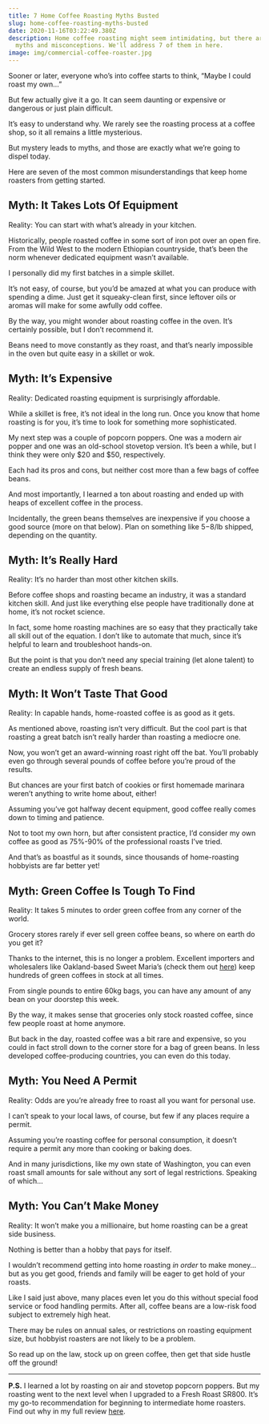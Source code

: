```yaml
---
title: 7 Home Coffee Roasting Myths Busted
slug: home-coffee-roasting-myths-busted
date: 2020-11-16T03:22:49.380Z
description: Home coffee roasting might seem intimidating, but there are lots of
  myths and misconceptions. We'll address 7 of them in here.
image: img/commercial-coffee-roaster.jpg
---
```

Sooner or later, everyone who’s into coffee starts to think, “Maybe I could roast my own…”

But few actually give it a go. It can seem daunting or expensive or dangerous or just plain difficult.

It’s easy to understand why. We rarely see the roasting process at a coffee shop, so it all remains a little mysterious.

But mystery leads to myths, and those are exactly what we’re going to dispel today.

Here are seven of the most common misunderstandings that keep home roasters from getting started.

## Myth: It Takes Lots Of Equipment

Reality: You can start with what’s already in your kitchen. 

Historically, people roasted coffee in some sort of iron pot over an open fire. From the Wild West to the modern Ethiopian countryside, that’s been the norm whenever dedicated equipment wasn’t available.

I personally did my first batches in a simple skillet.

It’s not easy, of course, but you’d be amazed at what you can produce with spending a dime. Just get it squeaky-clean first, since leftover oils or aromas will make for some awfully odd coffee.

By the way, you might wonder about roasting coffee in the oven. It’s certainly possible, but I don’t recommend it. 

Beans need to move constantly as they roast, and that’s nearly impossible in the oven but quite easy in a skillet or wok.

## Myth: It’s Expensive

Reality: Dedicated roasting equipment is surprisingly affordable.

While a skillet is free, it’s not ideal in the long run. Once you know that home roasting is for you, it’s time to look for something more sophisticated.

My next step was a couple of popcorn poppers. One was a modern air popper and one was an old-school stovetop version. It’s been a while, but I think they were only $20 and $50, respectively.

Each had its pros and cons, but neither cost more than a few bags of coffee beans.

And most importantly, I learned a ton about roasting and ended up with heaps of excellent coffee in the process.

Incidentally, the green beans themselves are inexpensive if you choose a good source (more on that below). Plan on something like $5-$8/lb shipped, depending on the quantity. 

## Myth: It’s Really Hard

Reality: It’s no harder than most other kitchen skills.

Before coffee shops and roasting became an industry, it was a standard kitchen skill. And just like everything else people have traditionally done at home, it’s not rocket science.

In fact, some home roasting machines are so easy that they practically take all skill out of the equation. I don’t like to automate that much, since it’s helpful to learn and troubleshoot hands-on.

But the point is that you don’t need any special training (let alone talent) to create an endless supply of fresh beans.

## Myth: It Won’t Taste That Good

Reality: In capable hands, home-roasted coffee is as good as it gets.

As mentioned above, roasting isn’t very difficult. But the cool part is that roasting a great batch isn’t really harder than roasting a mediocre one.

Now, you won’t get an award-winning roast right off the bat. You’ll probably even go through several pounds of coffee before you’re proud of the results.

But chances are your first batch of cookies or first homemade marinara weren’t anything to write home about, either!

Assuming you’ve got halfway decent equipment, good coffee really comes down to timing and patience.

Not to toot my own horn, but after consistent practice, I’d consider my own coffee as good as 75%-90% of the professional roasts I’ve tried. 

And that’s as boastful as it sounds, since thousands of home-roasting hobbyists are far better yet!

## Myth: Green Coffee Is Tough To Find

Reality: It takes 5 minutes to order green coffee from any corner of the world.

Grocery stores rarely if ever sell green coffee beans, so where on earth do you get it?

Thanks to the internet, this is no longer a problem. Excellent importers and wholesalers like Oakland-based Sweet Maria’s (check them out [here](https://www.sweetmarias.com/green-coffee.html)) keep hundreds of green coffees in stock at all times.

From single pounds to entire 60kg bags, you can have any amount of any bean on your doorstep this week. 

By the way, it makes sense that groceries only stock roasted coffee, since few people roast at home anymore. 

But back in the day, roasted coffee was a bit rare and expensive, so you could in fact stroll down to the corner store for a bag of green beans. In less developed coffee-producing countries, you can even do this today.

## Myth: You Need A Permit

Reality: Odds are you’re already free to roast all you want for personal use.

I can’t speak to your local laws, of course, but few if any places require a permit.

Assuming you’re roasting coffee for personal consumption, it doesn’t require a permit any more than cooking or baking does.

And in many jurisdictions, like my own state of Washington, you can even roast small amounts for sale without any sort of legal restrictions. Speaking of which…

## Myth: You Can’t Make Money

Reality: It won’t make you a millionaire, but home roasting can be a great side business.

Nothing is better than a hobby that pays for itself.

I wouldn’t recommend getting into home roasting *in order* to make money…but as you get good, friends and family will be eager to get hold of your roasts.

Like I said just above, many places even let you do this without special food service or food handling permits. After all, coffee beans are a low-risk food subject to extremely high heat.

There may be rules on annual sales, or restrictions on roasting equipment size, but hobbyist roasters are not likely to be a problem.

So read up on the law, stock up on green coffee, then get that side hustle off the ground!

- - -

**P.S.** I learned a lot by roasting on air and stovetop popcorn poppers. But my roasting went to the next level when I upgraded to a Fresh Roast SR800. It’s my go-to recommendation for beginning to intermediate home roasters. Find out why in my full review [here](https://thebolderbrew.com/fresh-roast-sr800-review).